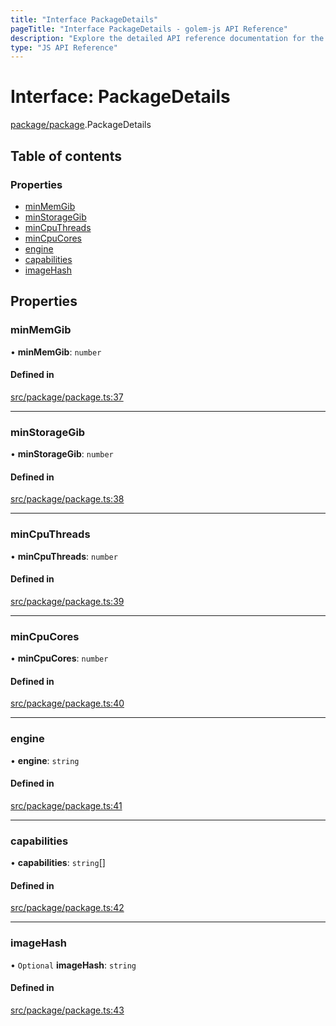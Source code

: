 ```yaml
---
title: "Interface PackageDetails"
pageTitle: "Interface PackageDetails - golem-js API Reference"
description: "Explore the detailed API reference documentation for the Interface PackageDetails within the golem-js SDK for the Golem Network."
type: "JS API Reference"
---
```

# Interface: PackageDetails

[package/package](../modules/package_package).PackageDetails

## Table of contents

### Properties

- [minMemGib](package_package.PackageDetails#minmemgib)
- [minStorageGib](package_package.PackageDetails#minstoragegib)
- [minCpuThreads](package_package.PackageDetails#mincputhreads)
- [minCpuCores](package_package.PackageDetails#mincpucores)
- [engine](package_package.PackageDetails#engine)
- [capabilities](package_package.PackageDetails#capabilities)
- [imageHash](package_package.PackageDetails#imagehash)

## Properties

### minMemGib

• **minMemGib**: `number`

#### Defined in

[src/package/package.ts:37](https://github.com/golemfactory/golem-js/blob/7cee55b/src/package/package.ts#L37)

___

### minStorageGib

• **minStorageGib**: `number`

#### Defined in

[src/package/package.ts:38](https://github.com/golemfactory/golem-js/blob/7cee55b/src/package/package.ts#L38)

___

### minCpuThreads

• **minCpuThreads**: `number`

#### Defined in

[src/package/package.ts:39](https://github.com/golemfactory/golem-js/blob/7cee55b/src/package/package.ts#L39)

___

### minCpuCores

• **minCpuCores**: `number`

#### Defined in

[src/package/package.ts:40](https://github.com/golemfactory/golem-js/blob/7cee55b/src/package/package.ts#L40)

___

### engine

• **engine**: `string`

#### Defined in

[src/package/package.ts:41](https://github.com/golemfactory/golem-js/blob/7cee55b/src/package/package.ts#L41)

___

### capabilities

• **capabilities**: `string`[]

#### Defined in

[src/package/package.ts:42](https://github.com/golemfactory/golem-js/blob/7cee55b/src/package/package.ts#L42)

___

### imageHash

• `Optional` **imageHash**: `string`

#### Defined in

[src/package/package.ts:43](https://github.com/golemfactory/golem-js/blob/7cee55b/src/package/package.ts#L43)
